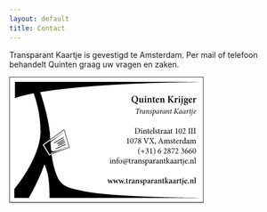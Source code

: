 ```yaml
---
layout: default
title: Contact
---
```


Transparant Kaartje is gevestigd te Amsterdam. Per mail of telefoon behandelt Quinten graag uw vragen en zaken. 

<img class="pure-img" src="/images/card-web.png" alt="Contactgegevens Quinten Krijger" title="Contact">
